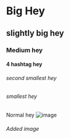# Big Hey
## slightly big hey
### Medium hey
#### 4 hashtag hey
###### second smallest hey
###### smallest hey
Normal hey
![image](https://github.com/ABNaseer/skills-communicate-using-markdown/assets/124576554/f5ea317e-2f55-4710-8a64-0d9b56460de7)

###### Added image

